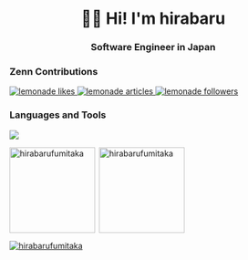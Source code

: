 <h1 align="center">👋🏻 Hi! I'm hirabaru</h1>
<h3 align="center">Software Engineer in Japan</h3>


<h3 align="left">Zenn Contributions</h3>
  <a href="https://zenn.dev/lemonade">
    <img src="https://zenn.badge.nikaera.com/s/lemonade/likes?style=plastic" alt="lemonade likes" />
  </a>
  <a href="https://zenn.dev/lemonade/articles">
    <img src="https://zenn.badge.nikaera.com/s/lemonade/articles?style=plastic" alt="lemonade articles" />
  </a>
  <a href="https://zenn.dev/lemonade/followers">
    <img src="https://zenn.badge.nikaera.com/s/lemonade/followers?style=plastic" alt="lemonade followers" />
  </a>


<h3 align="left">Languages and Tools</h3>

![](https://skillicons.dev/icons?i=go,python,ruby,flutter,java,php,ts,js,react,html,css,aws,docker,git,github)

<p><img align="left" height="150px" src="https://github-readme-stats.vercel.app/api/top-langs?username=hirabarufumitaka&show_icons=true&locale=en&layout=compact&theme=onedark" alt="hirabarufumitaka" /></p>

<p>&nbsp;<img align="center" height="150px" src="https://github-readme-stats.vercel.app/api?username=hirabarufumitaka&show_icons=true&locale=en&theme=onedark" alt="hirabarufumitaka" /></p>


<p align="left"> <a href="https://github.com/ryo-ma/github-profile-trophy"><img src="https://github-profile-trophy.vercel.app/?username=hirabarufumitaka&theme=onedark" alt="hirabarufumitaka" /></a> </p>
